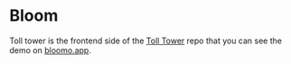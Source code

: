 # Bloom
Toll tower is the frontend side of the [Toll Tower](https://github.com/haqaliz/toll-tower) repo that you can see the demo on [bloomo.app](https://bloomo.app).
